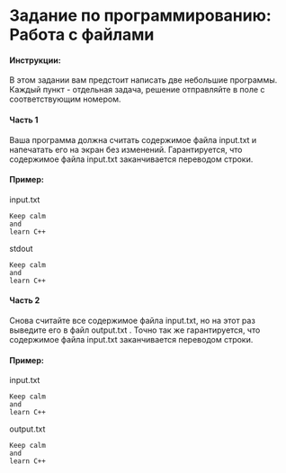 # Задание по программированию: Работа с файлами

#### Инструкции:
В этом задании вам предстоит написать две небольшие программы. Каждый пункт - отдельная задача, решение отправляйте в поле с соответствующим номером.

#### Часть 1
Ваша программа должна считать содержимое файла input.txt и напечатать его на экран без изменений. Гарантируется, что содержимое файла input.txt заканчивается переводом строки.

#### Пример:
input.txt

```
Keep calm
and
learn C++
```

stdout
```
Keep calm
and
learn C++
```

#### Часть 2
Снова считайте все содержимое файла input.txt, но на этот раз выведите его в файл output.txt . Точно так же гарантируется, что содержимое файла input.txt заканчивается переводом строки. 

#### Пример:
input.txt

```
Keep calm
and
learn C++
```

output.txt
```
Keep calm
and
learn C++
```